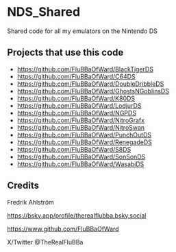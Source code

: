 # NDS_Shared

Shared code for all my emulators on the Nintendo DS

## Projects that use this code

* <https://github.com/FluBBaOfWard/BlackTigerDS>
* <https://github.com/FluBBaOfWard/C64DS>
* <https://github.com/FluBBaOfWard/DoubleDribbleDS>
* <https://github.com/FluBBaOfWard/GhostsNGoblinsDS>
* <https://github.com/FluBBaOfWard/K80DS>
* <https://github.com/FluBBaOfWard/LodjurDS>
* <https://github.com/FluBBaOfWard/NGPDS>
* <https://github.com/FluBBaOfWard/NitroGrafx>
* <https://github.com/FluBBaOfWard/NitroSwan>
* <https://github.com/FluBBaOfWard/PunchOutDS>
* <https://github.com/FluBBaOfWard/RenegadeDS>
* <https://github.com/FluBBaOfWard/S8DS>
* <https://github.com/FluBBaOfWard/SonSonDS>
* <https://github.com/FluBBaOfWard/WasabiDS>

## Credits

Fredrik Ahlström

<https://bsky.app/profile/therealflubba.bsky.social>

<https://www.github.com/FluBBaOfWard>

X/Twitter @TheRealFluBBa
